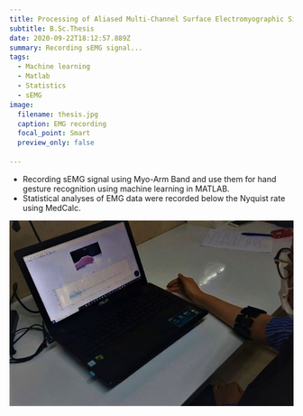 ```yaml
---
title: Processing of Aliased Multi-Channel Surface Electromyographic Signals Recorded by Myo-Arm Band
subtitle: B.Sc.Thesis
date: 2020-09-22T18:12:57.889Z
summary: Recording sEMG signal...   
tags:
  - Machine learning
  - Matlab
  - Statistics
  - sEMG
image:
  filename: thesis.jpg
  caption: EMG recording
  focal_point: Smart
  preview_only: false  

---
```


* Recording sEMG signal using Myo-Arm Band and use them for hand gesture recognition using machine learning in MATLAB.
* Statistical analyses of EMG data were recorded below the Nyquist rate using MedCalc.

![](thesis.jpg)
  
